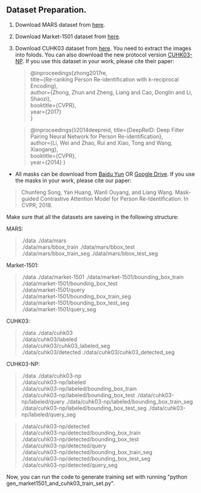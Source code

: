 Dataset Preparation.
---
1) Download MARS dataset from [here](http://www.liangzheng.com.cn/Project/project_mars.html).

2) Download Market-1501 dataset from [here](http://www.liangzheng.org/Project/project_reid.html).

3) Download CUHK03 dataset from [here](https://github.com/zhunzhong07/person-re-ranking). You need to extract the images into folods. You can also download the new protocol version [CUHK03-NP](https://github.com/zhunzhong07/person-re-ranking/tree/master/CUHK03-NP). If you use this dataset in your work, please cite their paper:

    >@inproceedings{zhong2017re,    
      title={Re-ranking Person Re-identification with k-reciprocal Encoding},   
      author={Zhong, Zhun and Zheng, Liang and Cao, Donglin and Li, Shaozi},    
      booktitle={CVPR},  
      year={2017}   
    }
    
    >@inproceedings{li2014deepreid, 
    title={DeepReID: Deep Filter Pairing Neural Network for Person Re-identification},   
    author={Li, Wei and Zhao, Rui and Xiao, Tong and Wang, Xiaogang},   
    booktitle={CVPR},   
    year={2014} 
    }
    
* All masks can be download from [Baidu Yun](https://pan.baidu.com/s/16ZrlM1f_1_T-eZHmQTTkYg) OR [Google Drive](https://drive.google.com/drive/folders/1QVBDpH0B4k6cXKFYXBJ3HNVET_3gY0to?usp=sharing). If you use the masks in your work, please cite our paper:

>Chunfeng Song, Yan Huang, Wanli Ouyang, and Liang Wang. Mask-guided 
Contrastive Attention Model for Person Re-Identification. 
In CVPR, 2018.

Make sure that all the datasets are saveing in the following structure:

MARS:
>./data 
>./data/mars    
>./data/mars/bbox_train 
>./data/mars/bbox_test  
>./data/mars/bbox_train_seg 
>./data/mars/bbox_test_seg  

Market-1501:
>./data 
>./data/market-1501 
>./data/market-1501/bounding_box_train  
>./data/market-1501/bounding_box_test   
>./data/market-1501/query   
>./data/market-1501/bounding_box_train_seg  
>./data/market-1501/bounding_box_test_seg   
>./data/market-1501/query_seg   

CUHK03:
>./data 
>./data/cuhk03  
>./data/cuhk03/labeled  
>./data/cuhk03/cuhk03_labeled_seg   
>./data/cuhk03/detected 
>./data/cuhk03/cuhk03_detected_seg  

CUHK03-NP:
>./data 
>./data/cuhk03-np   
>./data/cuhk03-np/labeled   
>./data/cuhk03-np/labeled/bounding_box_train    
>./data/cuhk03-np/labeled/bounding_box_test 
>./data/cuhk03-np/labeled/query 
>./data/cuhk03-np/labeled/bounding_box_train_seg    
>./data/cuhk03-np/labeled/bounding_box_test_seg 
>./data/cuhk03-np/labeled/query_seg 

>./data/cuhk03-np/detected  
>./data/cuhk03-np/detected/bounding_box_train   
>./data/cuhk03-np/detected/bounding_box_test    
>./data/cuhk03-np/detected/query    
>./data/cuhk03-np/detected/bounding_box_train_seg   
>./data/cuhk03-np/detected/bounding_box_test_seg    
>./data/cuhk03-np/detected/query_seg    

Now, you can run the code to generate training set with running "python gen_market1501_and_cuhk03_train_set.py".
